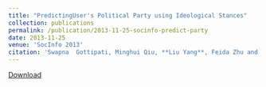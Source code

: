 ```yaml
---
title: "PredictingUser's Political Party using Ideological Stances"
collection: publications
permalink: /publication/2013-11-25-socinfo-predict-party
date: 2013-11-25
venue: 'SocInfo 2013'
citation: 'Swapna  Gottipati, Minghui Qiu, **Liu Yang**, Feida Zhu and Jing Jiang. PredictingUser&apos;s Political Party using Ideological Stances. In Proceedings of the 5th International Conference on Social Informatics (SocInfo 2013), Kyoto, Japan. November 2013. Full Oral Paper, Best Paper Runner-ups .'
---
```


<a href='http://yangliuy.github.io/files/papers/13-SocInfo-PartyPrediction.pdf'>Download</a>
